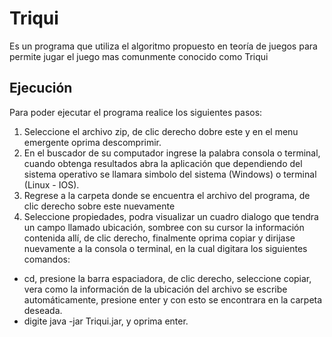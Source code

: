 # Triqui 

Es un programa que utiliza el algoritmo propuesto en teoría de juegos para permite jugar el juego mas comunmente conocido como Triqui 

## Ejecución
Para poder ejecutar el programa realice los siguientes pasos:
1. Seleccione el archivo zip, de clic derecho dobre este y en el menu emergente oprima descomprimir.
2. En el buscador de su computador ingrese la palabra consola o terminal, cuando obtenga resultados abra la aplicación que dependiendo del sistema operativo se llamara simbolo del sistema (Windows) o terminal (Linux - IOS).
3. Regrese a la carpeta donde se encuentra el archivo del programa, de clic derecho sobre este nuevamente 
4. Seleccione propiedades, podra visualizar un cuadro dialogo que tendra un campo llamado ubicación, sombree con su cursor la información contenida allí, de clic derecho, finalmente oprima copiar y dirijase nuevamente a la consola o terminal, en la cual digitara los siguientes comandos:
- cd, presione la barra espaciadora, de clic derecho, seleccione copiar, vera como la información de la ubicación del archivo se escribe automáticamente, presione enter y con esto se encontrara en la carpeta deseada.
- digite java -jar Triqui.jar, y oprima enter.

